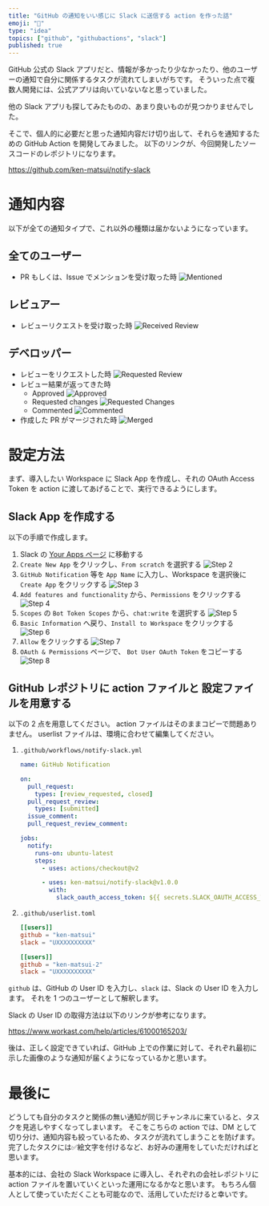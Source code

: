 ```yaml
---
title: "GitHub の通知をいい感じに Slack に送信する action を作った話"
emoji: "🤖"
type: "idea"
topics: ["github", "githubactions", "slack"]
published: true
---
```


GitHub 公式の Slack アプリだと、情報が多かったり少なかったり、他のユーザーの通知で自分に関係するタスクが流れてしまいがちです。
そういった点で複数人開発には、公式アプリは向いていないなと思っていました。

他の Slack アプリも探してみたものの、あまり良いものが見つかりませんでした。

そこで、個人的に必要だと思った通知内容だけ切り出して、それらを通知するための GitHub Action を開発してみました。
以下のリンクが、今回開発したソースコードのレポジトリになります。

https://github.com/ken-matsui/notify-slack

# 通知内容

以下が全ての通知タイプで、これ以外の種類は届かないようになっています。

## 全てのユーザー

* PR もしくは、Issue でメンションを受け取った時
  ![Mentioned](/images/notify-slack-action/mentioned.png)

## レビュアー

* レビューリクエストを受け取った時
  ![Received Review](/images/notify-slack-action/received-review.png)

## デベロッパー

* レビューをリクエストした時
  ![Requested Review](/images/notify-slack-action/requested-review.png)
* レビュー結果が返ってきた時
  * Approved
    ![Approved](/images/notify-slack-action/approved.png)
  * Requested changes
    ![Requested Changes](/images/notify-slack-action/requested-changes.png)
  * Commented
    ![Commented](/images/notify-slack-action/commented.png)
* 作成した PR がマージされた時
  ![Merged](/images/notify-slack-action/merged.png)

# 設定方法

まず、導入したい Workspace に Slack App を作成し、それの OAuth Access Token を action に渡してあげることで、実行できるようにします。

## Slack App を作成する

以下の手順で作成します。

1. Slack の [Your Apps ページ](https://api.slack.com/apps) に移動する
2. `Create New App` をクリックし、`From scratch` を選択する
   ![Step 2](/images/notify-slack-action/step2.png)
3. `GitHub Notification` 等を `App Name` に入力し、Workspace を選択後に `Create App` をクリックする
   ![Step 3](/images/notify-slack-action/step3.png)
4. `Add features and functionality` から、`Permissions` をクリックする
   ![Step 4](/images/notify-slack-action/step4.png)
5. `Scopes` の `Bot Token Scopes` から、`chat:write` を選択する
   ![Step 5](/images/notify-slack-action/step5.png)
6. `Basic Information` へ戻り、`Install to Workspace` をクリックする
   ![Step 6](/images/notify-slack-action/step6.png)
7. `Allow` をクリックする
   ![Step 7](/images/notify-slack-action/step7.png)
8. `OAuth & Permissions` ページで、 `Bot User OAuth Token` をコピーする
   ![Step 8](/images/notify-slack-action/step8.png)

## GitHub レポジトリに action ファイルと 設定ファイルを用意する

以下の 2 点を用意してください。
action ファイルはそのままコピーで問題ありません。
userlist ファイルは、環境に合わせて編集してください。

1. `.github/workflows/notify-slack.yml`
   ```yaml
   name: GitHub Notification

   on:
     pull_request:
       types: [review_requested, closed]
     pull_request_review:
       types: [submitted]
     issue_comment:
     pull_request_review_comment:

   jobs:
     notify:
       runs-on: ubuntu-latest
       steps:
         - uses: actions/checkout@v2

         - uses: ken-matsui/notify-slack@v1.0.0
           with:
             slack_oauth_access_token: ${{ secrets.SLACK_OAUTH_ACCESS_TOKEN }}
    ```
2. `.github/userlist.toml`
   ```toml
   [[users]]
   github = "ken-matsui"
   slack = "UXXXXXXXXXX"

   [[users]]
   github = "ken-matsui-2"
   slack = "UXXXXXXXXXX"
   ```

`github` は、GitHub の User ID を入力し、`slack` は、Slack の User ID を入力します。
それを 1 つのユーザーとして解釈します。

Slack の User ID の取得方法は以下のリンクが参考になります。

https://www.workast.com/help/articles/61000165203/

後は、正しく設定できていれば、GitHub 上での作業に対して、それぞれ最初に示した画像のような通知が届くようになっているかと思います。

# 最後に

どうしても自分のタスクと関係の無い通知が同じチャンネルに来ていると、タスクを見逃しやすくなってしまいます。
そこをこちらの action では、DM として切り分け、通知内容も絞っているため、タスクが流れてしまうことを防げます。
完了したタスクには✅絵文字を付けるなど、お好みの運用をしていただければと思います。

基本的には、会社の Slack Workspace に導入し、それぞれの会社レポジトリに action ファイルを置いていくといった運用になるかなと思います。
もちろん個人として使っていただくことも可能なので、活用していただけると幸いです。
